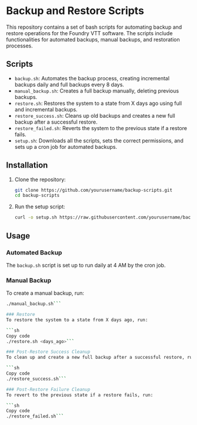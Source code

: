 # Backup and Restore Scripts

This repository contains a set of bash scripts for automating backup and restore operations for the Foundry VTT software. The scripts include functionalities for automated backups, manual backups, and restoration processes.

## Scripts

- `backup.sh`: Automates the backup process, creating incremental backups daily and full backups every 8 days.
- `manual_backup.sh`: Creates a full backup manually, deleting previous backups.
- `restore.sh`: Restores the system to a state from X days ago using full and incremental backups.
- `restore_success.sh`: Cleans up old backups and creates a new full backup after a successful restore.
- `restore_failed.sh`: Reverts the system to the previous state if a restore fails.
- `setup.sh`: Downloads all the scripts, sets the correct permissions, and sets up a cron job for automated backups.

## Installation

1. Clone the repository:
    ```sh
    git clone https://github.com/yourusername/backup-scripts.git
    cd backup-scripts
    ```

2. Run the setup script:
    ```sh
    curl -o setup.sh https://raw.githubusercontent.com/yourusername/backup-scripts/main/setup.sh && bash setup.sh
    ```

## Usage

### Automated Backup

The `backup.sh` script is set up to run daily at 4 AM by the cron job.

### Manual Backup

To create a manual backup, run:
```sh
./manual_backup.sh```

### Restore
To restore the system to a state from X days ago, run:

```sh
Copy code
./restore.sh <days_ago>```

### Post-Restore Success Cleanup
To clean up and create a new full backup after a successful restore, run:

```sh
Copy code
./restore_success.sh```

### Post-Restore Failure Cleanup
To revert to the previous state if a restore fails, run:

```sh
Copy code
./restore_failed.sh```